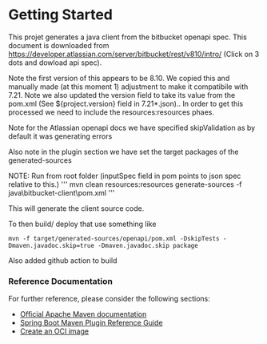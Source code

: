 # Getting Started
This projet generates a java client from the bitbucket openapi spec.
This document is downloaded from https://developer.atlassian.com/server/bitbucket/rest/v810/intro/
(Click on 3 dots and dowload api spec).

Note the first version of this appears to be 8.10. We copied this and manually made (at this moment 1) adjustment to make it compatibile with 7.21. 
Note we also updated the version field to take its value from the pom.xml (See ${project.version} field in 7.21*.json).. In order  to get this processed we need to include the resources:resources phaes.

Note for the Atlassian openapi docs we have specified skipValidation as by default it was generating errors

Also note in the plugin section we have set the target packages of the generated-sources

NOTE: Run from root folder (inputSpec field in pom points to json spec relative to this.)
'''
mvn clean resources:resources generate-sources -f java\bitbucket-client\pom.xml
'''

This will generate the client source code.

To then build/ deploy that use something like
```
mvn -f target/generated-sources/openapi/pom.xml -DskipTests -Dmaven.javadoc.skip=true -Dmaven.javadoc.skip package
```

Also added github action to build
### Reference Documentation
For further reference, please consider the following sections:

* [Official Apache Maven documentation](https://maven.apache.org/guides/index.html)
* [Spring Boot Maven Plugin Reference Guide](https://docs.spring.io/spring-boot/docs/3.0.6/maven-plugin/reference/html/)
* [Create an OCI image](https://docs.spring.io/spring-boot/docs/3.0.6/maven-plugin/reference/html/#build-image)

